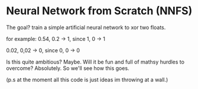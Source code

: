 # Neural Network from Scratch (NNFS)

The goal? train a simple artificial neural network to xor two floats.

for example:
0.54, 0.2 -> 1, since 1, 0 -> 1

0.02, 0,02 -> 0, since 0, 0 -> 0

Is this quite ambitious? Maybe. 
Will it be fun and full of mathsy hurdles to overcome? Absolutely.
So we'll see how this goes.

(p.s at the moment all this code is just ideas im throwing at a wall.)
